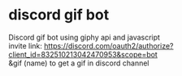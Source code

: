# discord gif bot
Discord gif bot using giphy api and javascript  
invite link: https://discord.com/oauth2/authorize?client_id=832510213042470953&scope=bot  
&gif (name) to get a gif in discord channel
